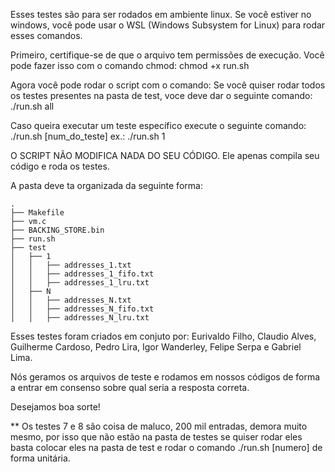 Esses testes são para ser rodados em ambiente linux. Se você estiver no windows, você pode usar o WSL (Windows Subsystem for Linux) para rodar esses comandos.

Primeiro, certifique-se de que o arquivo tem permissões de execução. Você pode fazer isso com o comando chmod:
chmod +x run.sh

Agora você pode rodar o script com o comando:
Se você quiser rodar todos os testes presentes na pasta de test, voce deve dar o seguinte comando:
./run.sh all

Caso queira executar um teste específico execute o seguinte comando:
./run.sh [num_do_teste]
ex.: ./run.sh 1

O SCRIPT NÃO MODIFICA NADA DO SEU CÓDIGO. Ele apenas compila seu código e roda os testes. 

A pasta deve ta organizada da seguinte forma:

```
.
├── Makefile
├── vm.c
├── BACKING_STORE.bin
├── run.sh
├── test
│   ├── 1
│   │   ├── addresses_1.txt
│   │   ├── addresses_1_fifo.txt
│   │   ├── addresses_1_lru.txt
│   ├── N
│   │   ├── addresses_N.txt
│   │   ├── addresses_N_fifo.txt
│   │   ├── addresses_N_lru.txt
```

Esses testes foram criados em conjuto por:
Eurivaldo Filho, Claudio Alves, Guilherme Cardoso, Pedro Lira, Igor Wanderley, Felipe Serpa e Gabriel Lima.

Nós geramos os arquivos de teste e rodamos em nossos códigos de forma a entrar em consenso sobre qual seria
a resposta correta.

Desejamos boa sorte!

** Os testes 7 e 8 são coisa de maluco, 200 mil entradas, demora muito mesmo, por isso que não estão na pasta de testes se quiser rodar eles basta colocar eles na pasta de test e rodar o comando ./run.sh [numero] de forma unitária.